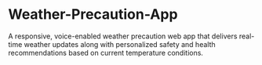 # Weather-Precaution-App
A responsive, voice-enabled weather precaution web app that delivers real-time weather updates along with personalized safety and health recommendations based on current temperature conditions.
